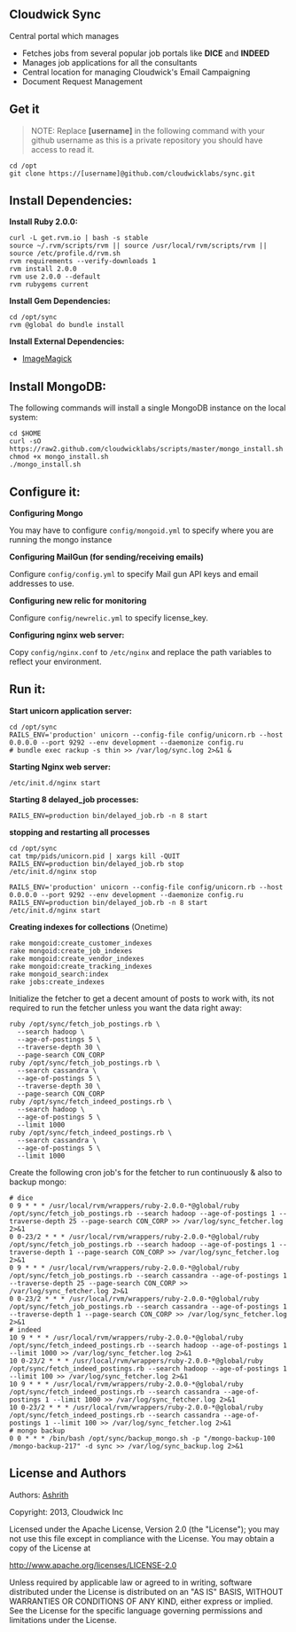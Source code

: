 Cloudwick Sync
--------------

Central portal which manages

* Fetches jobs from several popular job portals like **DICE** and **INDEED**
* Manages job applications for all the consultants
* Central location for managing Cloudwick's Email Campaigning
* Document Request Management

Get it
------

> NOTE: Replace **[username]** in the following command with your github
> username as this is a private repository you should have access to read it.

```
cd /opt
git clone https://[username]@github.com/cloudwicklabs/sync.git
```

Install Dependencies:
--------------------

**Install Ruby 2.0.0:**

```
curl -L get.rvm.io | bash -s stable
source ~/.rvm/scripts/rvm || source /usr/local/rvm/scripts/rvm || source /etc/profile.d/rvm.sh
rvm requirements --verify-downloads 1
rvm install 2.0.0
rvm use 2.0.0 --default
rvm rubygems current
```

**Install Gem Dependencies:**

```
cd /opt/sync
rvm @global do bundle install
```

**Install External Dependencies:**

* [ImageMagick](http://www.imagemagick.org/script/binary-releases.php#unix)

Install MongoDB:
----------------
The following commands will install a single MongoDB instance on the local
system:

```
cd $HOME
curl -sO https://raw2.github.com/cloudwicklabs/scripts/master/mongo_install.sh
chmod +x mongo_install.sh
./mongo_install.sh
```

Configure it:
-------------
**Configuring Mongo**

You may have to configure `config/mongoid.yml` to specify where you are running the
mongo instance

**Configuring MailGun (for sending/receiving emails)**

Configure `config/config.yml` to specify Mail gun API keys and email addresses to use.

**Configuring new relic for monitoring**

Configure `config/newrelic.yml` to specify license_key.

**Configuring nginx web server:**

Copy `config/nginx.conf` to `/etc/nginx` and replace the path variables to reflect your environment.

Run it:
------
**Start unicorn application server:**

```
cd /opt/sync
RAILS_ENV='production' unicorn --config-file config/unicorn.rb --host 0.0.0.0 --port 9292 --env development --daemonize config.ru
# bundle exec rackup -s thin >> /var/log/sync.log 2>&1 &
```

**Starting Nginx web server:**

```
/etc/init.d/nginx start
```

**Starting 8 delayed_job processes:**

```
RAILS_ENV=production bin/delayed_job.rb -n 8 start
```

**stopping and restarting all processes**

```
cd /opt/sync
cat tmp/pids/unicorn.pid | xargs kill -QUIT
RAILS_ENV=production bin/delayed_job.rb stop
/etc/init.d/nginx stop

RAILS_ENV='production' unicorn --config-file config/unicorn.rb --host 0.0.0.0 --port 9292 --env development --daemonize config.ru
RAILS_ENV=production bin/delayed_job.rb -n 8 start
/etc/init.d/nginx start
```

**Creating indexes for collections** (Onetime)

```
rake mongoid:create_customer_indexes
rake mongoid:create_job_indexes
rake mongoid:create_vendor_indexes
rake mongoid:create_tracking_indexes
rake mongoid_search:index
rake jobs:create_indexes
```

Initialize the fetcher to get a decent amount of posts to work with, its not
required to run the fetcher unless you want the data right away:

```
ruby /opt/sync/fetch_job_postings.rb \
  --search hadoop \
  --age-of-postings 5 \
  --traverse-depth 30 \
  --page-search CON_CORP
ruby /opt/sync/fetch_job_postings.rb \
  --search cassandra \
  --age-of-postings 5 \
  --traverse-depth 30 \
  --page-search CON_CORP
ruby /opt/sync/fetch_indeed_postings.rb \
  --search hadoop \
  --age-of-postings 5 \
  --limit 1000
ruby /opt/sync/fetch_indeed_postings.rb \
  --search cassandra \
  --age-of-postings 5 \
  --limit 1000
```

Create the following cron job's for the fetcher to run continuously & also to backup mongo:

```
# dice
0 9 * * * /usr/local/rvm/wrappers/ruby-2.0.0-*@global/ruby /opt/sync/fetch_job_postings.rb --search hadoop --age-of-postings 1 --traverse-depth 25 --page-search CON_CORP >> /var/log/sync_fetcher.log 2>&1
0 0-23/2 * * * /usr/local/rvm/wrappers/ruby-2.0.0-*@global/ruby /opt/sync/fetch_job_postings.rb --search hadoop --age-of-postings 1 --traverse-depth 1 --page-search CON_CORP >> /var/log/sync_fetcher.log 2>&1
0 9 * * * /usr/local/rvm/wrappers/ruby-2.0.0-*@global/ruby /opt/sync/fetch_job_postings.rb --search cassandra --age-of-postings 1 --traverse-depth 25 --page-search CON_CORP >> /var/log/sync_fetcher.log 2>&1
0 0-23/2 * * * /usr/local/rvm/wrappers/ruby-2.0.0-*@global/ruby /opt/sync/fetch_job_postings.rb --search cassandra --age-of-postings 1 --traverse-depth 1 --page-search CON_CORP >> /var/log/sync_fetcher.log 2>&1
# indeed
10 9 * * * /usr/local/rvm/wrappers/ruby-2.0.0-*@global/ruby /opt/sync/fetch_indeed_postings.rb --search hadoop --age-of-postings 1 --limit 1000 >> /var/log/sync_fetcher.log 2>&1
10 0-23/2 * * * /usr/local/rvm/wrappers/ruby-2.0.0-*@global/ruby /opt/sync/fetch_indeed_postings.rb --search hadoop --age-of-postings 1 --limit 100 >> /var/log/sync_fetcher.log 2>&1
10 9 * * * /usr/local/rvm/wrappers/ruby-2.0.0-*@global/ruby /opt/sync/fetch_indeed_postings.rb --search cassandra --age-of-postings 1 --limit 1000 >> /var/log/sync_fetcher.log 2>&1
10 0-23/2 * * * /usr/local/rvm/wrappers/ruby-2.0.0-*@global/ruby /opt/sync/fetch_indeed_postings.rb --search cassandra --age-of-postings 1 --limit 100 >> /var/log/sync_fetcher.log 2>&1
# mongo backup
0 0 * * * /bin/bash /opt/sync/backup_mongo.sh -p "/mongo-backup-100 /mongo-backup-217" -d sync >> /var/log/sync_backup.log 2>&1
```

License and Authors
-------------------

Authors: [Ashrith](http://github.com/ashrithr)

Copyright: 2013, Cloudwick Inc

Licensed under the Apache License, Version 2.0 (the "License"); you may not use
this file except in compliance with the License. You may obtain a copy of the
License at

http://www.apache.org/licenses/LICENSE-2.0

Unless required by applicable law or agreed to in writing, software distributed
under the License is distributed on an "AS IS" BASIS, WITHOUT WARRANTIES OR
CONDITIONS OF ANY KIND, either express or implied. See the License for the
specific language governing permissions and limitations under the License.
